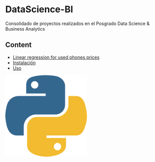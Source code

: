 # DataScience-BI
Consolidado de proyectos realizados en el Posgrado Data Science &amp; Business Analytics

## Content

- [Linear regression for used phones prices](#Linear_Regression)
- [Instalación](#instalación)
- [Uso](#uso)

   
![](https://github.com/lauravelandiacharris/DataScience-BI/blob/5f73ba45bfd264a3d16062762b7c0b7825bcd16e/Images/IMG_2192.webp)
